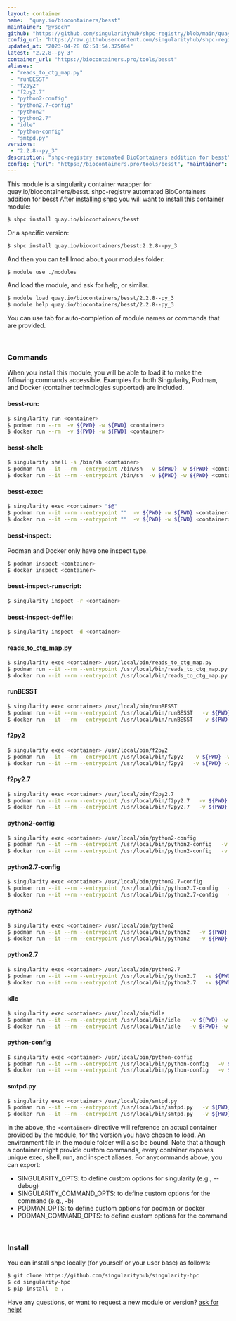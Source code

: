 ```yaml
---
layout: container
name:  "quay.io/biocontainers/besst"
maintainer: "@vsoch"
github: "https://github.com/singularityhub/shpc-registry/blob/main/quay.io/biocontainers/besst/container.yaml"
config_url: "https://raw.githubusercontent.com/singularityhub/shpc-registry/main/quay.io/biocontainers/besst/container.yaml"
updated_at: "2023-04-28 02:51:54.325094"
latest: "2.2.8--py_3"
container_url: "https://biocontainers.pro/tools/besst"
aliases:
 - "reads_to_ctg_map.py"
 - "runBESST"
 - "f2py2"
 - "f2py2.7"
 - "python2-config"
 - "python2.7-config"
 - "python2"
 - "python2.7"
 - "idle"
 - "python-config"
 - "smtpd.py"
versions:
 - "2.2.8--py_3"
description: "shpc-registry automated BioContainers addition for besst"
config: {"url": "https://biocontainers.pro/tools/besst", "maintainer": "@vsoch", "description": "shpc-registry automated BioContainers addition for besst", "latest": {"2.2.8--py_3": "sha256:8bc0e817847371a7cbc49dcc9780a94476131f659e4e4b30fec5c054dbe23b23"}, "tags": {"2.2.8--py_3": "sha256:8bc0e817847371a7cbc49dcc9780a94476131f659e4e4b30fec5c054dbe23b23"}, "docker": "quay.io/biocontainers/besst", "aliases": {"reads_to_ctg_map.py": "/usr/local/bin/reads_to_ctg_map.py", "runBESST": "/usr/local/bin/runBESST", "f2py2": "/usr/local/bin/f2py2", "f2py2.7": "/usr/local/bin/f2py2.7", "python2-config": "/usr/local/bin/python2-config", "python2.7-config": "/usr/local/bin/python2.7-config", "python2": "/usr/local/bin/python2", "python2.7": "/usr/local/bin/python2.7", "idle": "/usr/local/bin/idle", "python-config": "/usr/local/bin/python-config", "smtpd.py": "/usr/local/bin/smtpd.py"}}
---
```


This module is a singularity container wrapper for quay.io/biocontainers/besst.
shpc-registry automated BioContainers addition for besst
After [installing shpc](#install) you will want to install this container module:


```bash
$ shpc install quay.io/biocontainers/besst
```

Or a specific version:

```bash
$ shpc install quay.io/biocontainers/besst:2.2.8--py_3
```

And then you can tell lmod about your modules folder:

```bash
$ module use ./modules
```

And load the module, and ask for help, or similar.

```bash
$ module load quay.io/biocontainers/besst/2.2.8--py_3
$ module help quay.io/biocontainers/besst/2.2.8--py_3
```

You can use tab for auto-completion of module names or commands that are provided.

<br>

### Commands

When you install this module, you will be able to load it to make the following commands accessible.
Examples for both Singularity, Podman, and Docker (container technologies supported) are included.

#### besst-run:

```bash
$ singularity run <container>
$ podman run --rm  -v ${PWD} -w ${PWD} <container>
$ docker run --rm  -v ${PWD} -w ${PWD} <container>
```

#### besst-shell:

```bash
$ singularity shell -s /bin/sh <container>
$ podman run --it --rm --entrypoint /bin/sh  -v ${PWD} -w ${PWD} <container>
$ docker run --it --rm --entrypoint /bin/sh  -v ${PWD} -w ${PWD} <container>
```

#### besst-exec:

```bash
$ singularity exec <container> "$@"
$ podman run --it --rm --entrypoint ""  -v ${PWD} -w ${PWD} <container> "$@"
$ docker run --it --rm --entrypoint ""  -v ${PWD} -w ${PWD} <container> "$@"
```

#### besst-inspect:

Podman and Docker only have one inspect type.

```bash
$ podman inspect <container>
$ docker inspect <container>
```

#### besst-inspect-runscript:

```bash
$ singularity inspect -r <container>
```

#### besst-inspect-deffile:

```bash
$ singularity inspect -d <container>
```


#### reads_to_ctg_map.py

```bash
$ singularity exec <container> /usr/local/bin/reads_to_ctg_map.py
$ podman run --it --rm --entrypoint /usr/local/bin/reads_to_ctg_map.py   -v ${PWD} -w ${PWD} <container> -c " $@"
$ docker run --it --rm --entrypoint /usr/local/bin/reads_to_ctg_map.py   -v ${PWD} -w ${PWD} <container> -c " $@"
```


#### runBESST

```bash
$ singularity exec <container> /usr/local/bin/runBESST
$ podman run --it --rm --entrypoint /usr/local/bin/runBESST   -v ${PWD} -w ${PWD} <container> -c " $@"
$ docker run --it --rm --entrypoint /usr/local/bin/runBESST   -v ${PWD} -w ${PWD} <container> -c " $@"
```


#### f2py2

```bash
$ singularity exec <container> /usr/local/bin/f2py2
$ podman run --it --rm --entrypoint /usr/local/bin/f2py2   -v ${PWD} -w ${PWD} <container> -c " $@"
$ docker run --it --rm --entrypoint /usr/local/bin/f2py2   -v ${PWD} -w ${PWD} <container> -c " $@"
```


#### f2py2.7

```bash
$ singularity exec <container> /usr/local/bin/f2py2.7
$ podman run --it --rm --entrypoint /usr/local/bin/f2py2.7   -v ${PWD} -w ${PWD} <container> -c " $@"
$ docker run --it --rm --entrypoint /usr/local/bin/f2py2.7   -v ${PWD} -w ${PWD} <container> -c " $@"
```


#### python2-config

```bash
$ singularity exec <container> /usr/local/bin/python2-config
$ podman run --it --rm --entrypoint /usr/local/bin/python2-config   -v ${PWD} -w ${PWD} <container> -c " $@"
$ docker run --it --rm --entrypoint /usr/local/bin/python2-config   -v ${PWD} -w ${PWD} <container> -c " $@"
```


#### python2.7-config

```bash
$ singularity exec <container> /usr/local/bin/python2.7-config
$ podman run --it --rm --entrypoint /usr/local/bin/python2.7-config   -v ${PWD} -w ${PWD} <container> -c " $@"
$ docker run --it --rm --entrypoint /usr/local/bin/python2.7-config   -v ${PWD} -w ${PWD} <container> -c " $@"
```


#### python2

```bash
$ singularity exec <container> /usr/local/bin/python2
$ podman run --it --rm --entrypoint /usr/local/bin/python2   -v ${PWD} -w ${PWD} <container> -c " $@"
$ docker run --it --rm --entrypoint /usr/local/bin/python2   -v ${PWD} -w ${PWD} <container> -c " $@"
```


#### python2.7

```bash
$ singularity exec <container> /usr/local/bin/python2.7
$ podman run --it --rm --entrypoint /usr/local/bin/python2.7   -v ${PWD} -w ${PWD} <container> -c " $@"
$ docker run --it --rm --entrypoint /usr/local/bin/python2.7   -v ${PWD} -w ${PWD} <container> -c " $@"
```


#### idle

```bash
$ singularity exec <container> /usr/local/bin/idle
$ podman run --it --rm --entrypoint /usr/local/bin/idle   -v ${PWD} -w ${PWD} <container> -c " $@"
$ docker run --it --rm --entrypoint /usr/local/bin/idle   -v ${PWD} -w ${PWD} <container> -c " $@"
```


#### python-config

```bash
$ singularity exec <container> /usr/local/bin/python-config
$ podman run --it --rm --entrypoint /usr/local/bin/python-config   -v ${PWD} -w ${PWD} <container> -c " $@"
$ docker run --it --rm --entrypoint /usr/local/bin/python-config   -v ${PWD} -w ${PWD} <container> -c " $@"
```


#### smtpd.py

```bash
$ singularity exec <container> /usr/local/bin/smtpd.py
$ podman run --it --rm --entrypoint /usr/local/bin/smtpd.py   -v ${PWD} -w ${PWD} <container> -c " $@"
$ docker run --it --rm --entrypoint /usr/local/bin/smtpd.py   -v ${PWD} -w ${PWD} <container> -c " $@"
```



In the above, the `<container>` directive will reference an actual container provided
by the module, for the version you have chosen to load. An environment file in the
module folder will also be bound. Note that although a container
might provide custom commands, every container exposes unique exec, shell, run, and
inspect aliases. For anycommands above, you can export:

 - SINGULARITY_OPTS: to define custom options for singularity (e.g., --debug)
 - SINGULARITY_COMMAND_OPTS: to define custom options for the command (e.g., -b)
 - PODMAN_OPTS: to define custom options for podman or docker
 - PODMAN_COMMAND_OPTS: to define custom options for the command

<br>

### Install

You can install shpc locally (for yourself or your user base) as follows:

```bash
$ git clone https://github.com/singularityhub/singularity-hpc
$ cd singularity-hpc
$ pip install -e .
```

Have any questions, or want to request a new module or version? [ask for help!](https://github.com/singularityhub/singularity-hpc/issues)